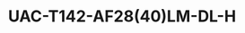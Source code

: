 ---
title: "UAC-T142-AF28(40)LM-DL-H"
description: "2MP ColorHunter With Smart Dual Light Turret"
image: "/images/categories/products/accessories/BAT-LA5800/BAT-LA58002.png"
images:
  - url: "/images/categories/products/accessories/BAT-LA5800/BAT-LA58002.png"
    caption: "Front view"
features:
  - High quality imaging with 2MP resolution
  - TVI/AHD/CVI/CVBS
  - Supports IR-cut filter with auto-switch (ICR)
  - Smart Dual Light
  - 3D noise reduction technology delivers clean and sharp images
  - Supports 180° horizontal flip, 180° vertical flip
  - OSD configuration menu, easy to operate
  - IP67 waterproof and dustproof design, high reliability
  - OSD configuration menu in 11 languages
  - Built-in microphone for high quality audio transmission via coaxial cables
specifications: 
  Pixel: 2MP
  Size: 1/3"
  Minimum illumination: 0.003 lux (F1.6, AGC ON); 0 lux (Illuminator ON)
  Lens: 2.8mm / 4.0mm
  Lens mount: M12
  2.8mm: H:- 100.9°  V:- 56.5°  D:- 121.8°
  4.0mm: H:- 82.5°  V:- 42.1°  D:- 98.6°
  Illuminator: Two IR illuminators; Two white-light illuminators
  IR: 40m (131.23 ft)
  White light: 40m (131.23ft)
  Lifetime: ≥60,000 hours
  1080P: 1920(H)×1080(V)
  720P: 1280(H) ×720(V)
  TVI/AHD/CVI: 1080P@25fps (default TVI), 1080P@30fps; 720P@25fps, 720P@30fps
  CVBS: PAL, NTSC
  PAL: 1/25s-1/50000s
  NTSC: 1/30s–1/50000s
  Exposure mode: Four modes:- Global (default), BLC, HLC, DWDR
  Day/Night: Three modes:- Auto (default), Day, Night
  Digital noise reduction: 2D/3D
  White balance: Two modes:- Auto (default), Manual
  WDR: DWDR
  Light mode: Dual light (default), Infared, White light
  Flip: Supports 180° horizontal flip, 180° vertical flip
  Defog: NA
  Microphone: Built-in Mic
  TVI: 1080P@25fps, 1080P@30fps
  CVI: 1080P@25fps, 1080P@30fps
  Power: 5.5mm power interface
  Video output: BNC, supports TVI/AHD/CVI/CVBS
  Temperature: -30°C to 60°C (-22°F to 140°F)
  Humidity: ≤95% (RH, non-condensing)
  Surge protection: 4kV
  Mount: Surface mount (default), optional backbox, wall mount bracket
  Dimensions: Φ117.8mm*96.5mm (diameter*height)
  Material: Metal+Plastic
  Weight: 238g (0.52lb)
  OSD menu language: 11 Languages (English, German, Spanish(Latin America), French, Italian, Japanese, Korean, Polish, Portuguese(Brazil), Russian, Turkish)
  Certification:
    EMC: CE-EMC (EN 55032,EN 61000-3-3,EN IEC 61000-3-2,EN 55035), FCC (FCC 47 CFR part15 B)
    Safety: CE-LVD (EN 62368-1)
    Environment: CE-RoHS (2011/65/EU;(EU)2015/863); WEEE (2012/19/EU)
    Protection: IP67 (IEC 60529)
---